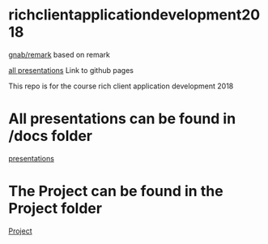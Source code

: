# richclientapplicationdevelopment2018
[gnab/remark](https://github.com/gnab/remark) based on remark

[all presentations](https://sl4d1c.github.io/richclientapplicationdevelopment2018/) Link to github pages

This repo is for the course rich client application development 2018

# All presentations can be found in /docs folder
[presentations](https://github.com/sl4d1c/richclientapplicationdevelopment2018/tree/master/docs)


# The Project can be found in the Project folder
[Project](https://github.com/sl4d1c/richclientapplicationdevelopment2018/tree/master/Project)

